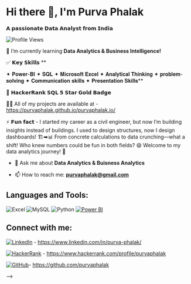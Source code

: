 
# Hi there 👋, I'm Purva Phalak

𝗔 𝗽𝗮𝘀𝘀𝗶𝗼𝗻𝗮𝘁𝗲 𝗗𝗮𝘁𝗮 𝗔𝗻𝗮𝗹𝘆𝘀𝘁 𝗳𝗿𝗼𝗺 𝗜𝗻𝗱𝗶𝗮

![Profile Views](https://komarev.com/ghpvc/?username=yourusername&style=flat-square)

🌱 I’m currently learning **Data Analytics & Business Intelligence!**

✅ 𝗞𝗲𝘆 𝗦𝗸𝗶𝗹𝗹𝘀 **

✦ 𝐏𝐨𝐰𝐞𝐫-𝐁𝐈 
✦ 𝐒𝐐𝐋 
✦ 𝐌𝐢𝐜𝐫𝐨𝐬𝐨𝐟𝐭 𝐄𝐱𝐜𝐞𝐥 
✦ 𝐀𝐧𝐚𝐥𝐲𝐭𝐢𝐜𝐚𝐥 𝐓𝐡𝐢𝐧𝐤𝐢𝐧𝐠 
✦ 𝐩𝐫𝐨𝐛𝐥𝐞𝐦-𝐬𝐨𝐥𝐯𝐢𝐧𝐠 
✦ 𝐂𝐨𝐦𝐦𝐮𝐧𝐢𝐜𝐚𝐭𝐢𝐨𝐧 𝐬𝐤𝐢𝐥𝐥𝐬 
✦ 𝐏𝐫𝐞𝐬𝐞𝐧𝐭𝐚𝐭𝐢𝐨𝐧 𝐒𝐤𝐢𝐥𝐥𝐬**

🏅 𝗛𝗮𝗰𝗸𝗲𝗿𝗥𝗮𝗻𝗸 𝗦𝗤𝗟 𝟱 𝗦𝘁𝗮𝗿 𝗚𝗼𝗹𝗱 𝗕𝗮𝗱𝗴𝗲 

👨‍💻 All of my projects are available at - https://purvaphalak.github.io/purvaphalak.io/

⚡ 𝗙𝘂𝗻 𝗳𝗮𝗰𝘁 - I started my career as a civil engineer, but now I’m building insights instead of buildings.
I used to design structures, now I design dashboards! 🏗➡📊 
From concrete calculations to data crunching—what a shift! Who knew numbers could be fun in both fields? 😄
Welcome to my data analytics journey! 🚀

- 💬 Ask me about **Data Analytics & Buisness Analytics**

- 📫 How to reach me: **purvaphalak@gmail.com**

## Languages and Tools:

![Excel](https://img.shields.io/badge/Excel-217346?style=for-the-badge&logo=microsoft-excel&logoColor=white)
![MySQL](https://img.shields.io/badge/MySQL-4479A1?style=for-the-badge&logo=mysql&logoColor=white)
![Python](https://img.shields.io/badge/Python-3776AB?style=for-the-badge&logo=python&logoColor=white)
[![Power BI](https://img.shields.io/badge/PowerBI-F2C811?style=for-the-badge&logo=powerbi&logoColor=black)](https://powerbi.microsoft.com/)



## Connect with me:

[![LinkedIn](https://img.shields.io/badge/LinkedIn-0077B5?style=for-the-badge&logo=linkedin&logoColor=white)](www.linkedin.com/in/purva-phalak) - https://www.linkedin.com/in/purva-phalak/


[![HackerRank](https://img.shields.io/badge/HackerRank-2EC866?style=for-the-badge&logo=hackerrank&logoColor=white)](https://www.hackerrank.com/profile/purvaphalak) - https://www.hackerrank.com/profile/purvaphalak


[![GitHub](https://img.shields.io/badge/GitHub-181717?style=for-the-badge&logo=github&logoColor=white)](https://purvaphalak.github.io/)- https://github.com/purvaphalak





-->
